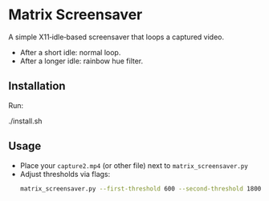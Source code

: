 # Matrix Screensaver

A simple X11‐idle‐based screensaver that loops a captured video.
- After a short idle: normal loop.
- After a longer idle: rainbow hue filter.

## Installation

Run:

./install.sh

## Usage

- Place your `capture2.mp4` (or other file) next to `matrix_screensaver.py`
- Adjust thresholds via flags:  
  ```bash
  matrix_screensaver.py --first-threshold 600 --second-threshold 1800
